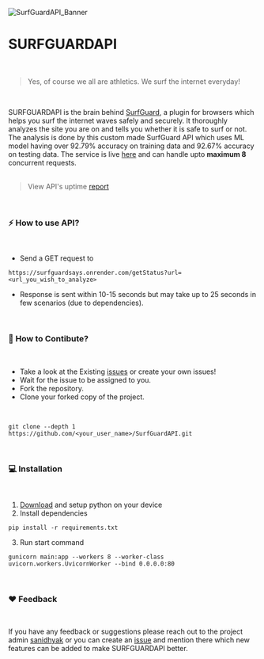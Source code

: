 ![SurfGuardAPI_Banner](https://github.com/notsanidhyak/SurfGuardAPI/assets/86651116/f57ba747-a1c8-4576-8071-5300735fc1f2)


# SURFGUARDAPI
<br>

> Yes, of course we all are athletics. We surf the internet everyday!
<br>

SURFGUARDAPI is the brain behind [SurfGuard](https://github.com/notsanidhyak/SurfGuard-Chrome), a plugin for browsers which helps you surf the internet waves safely and securely. It thoroughly analyzes the site you are on and tells you whether it is safe to surf or not. The analysis is done by this custom made SurfGuard API which uses ML model having over 92.79% accuracy on training data and 92.67% accuracy on testing data.
The service is live [here](https://surfguardsays.onrender.com) and can handle upto **maximum 8** concurrent requests.
<br>
<br>

> View API's uptime [report](https://stats.uptimerobot.com/gX1q8UqzLG/794416744)

<br>


### ⚡ How to use API?
<br>

- Send a GET request to 
```
https://surfguardsays.onrender.com/getStatus?url=<url_you_wish_to_analyze>
```

- Response is sent within 10-15 seconds but may take up to 25 seconds in few scenarios (due to dependencies).
<br>

### 🤝 How to Contibute?
<br>

- Take a look at the Existing [issues](https://github.com/notsanidhyak/SurfGuardAPI/issues) or create your own issues!
- Wait for the issue to be assigned to you.
- Fork the repository.
- Clone your forked copy of the project.
<br>

```
git clone --depth 1 https://github.com/<your_user_name>/SurfGuardAPI.git
```
<br>

### 💻 Installation
<br>

1. [Download](https://www.python.org/) and setup python on your device
2. Install dependencies

```
pip install -r requirements.txt
```
3. Run start command

```
gunicorn main:app --workers 8 --worker-class uvicorn.workers.UvicornWorker --bind 0.0.0.0:80
```

<br>

### ❤️ Feedback
<br>

If you have any feedback or suggestions please reach out to the project admin [sanidhyak](https://github.com/notsanidhyak) or you can create an [issue](https://github.com/notsanidhyak/SurfGuardAPI/issues) and mention there which new features can be added to make SURFGUARDAPI better.

